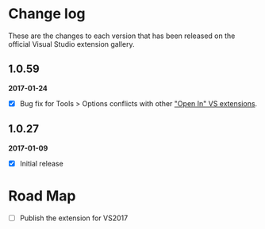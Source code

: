 # Change log

These are the changes to each version that has been released on the official Visual Studio extension gallery.

## 1.0.59

**2017-01-24** <!--21:00 UK / 21:00 UTC-->

- [x] Bug fix for Tools > Options conflicts with other ["Open In" VS extensions](https://marketplace.visualstudio.com/search?term=trevellick&target=VS&sortBy=Relevance).

## 1.0.27

**2017-01-09** <!--21:30 UK / 21:30 UTC-->

- [x] Initial release

# Road Map

- [ ] Publish the extension for VS2017